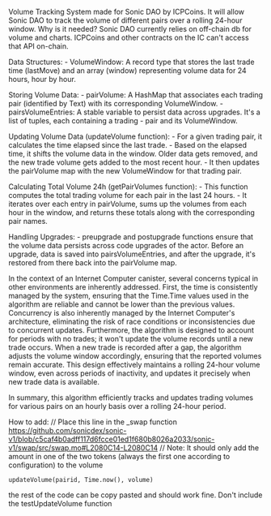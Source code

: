 Volume Tracking System made for Sonic DAO by ICPCoins.
It will allow Sonic DAO to track the volume of different pairs over a rolling 24-hour window.
Why is it needed? Sonic DAO currently relies on off-chain db for volume and charts.
ICPCoins and other contracts on the IC can't access that API on-chain.


Data Structures:
    - VolumeWindow: A record type that stores the last trade time (lastMove) and an array (window) representing volume data for 24 hours,
        hour by hour.

Storing Volume Data:
    - pairVolume: A HashMap that associates each trading pair (identified by Text) with its corresponding VolumeWindow.
    - pairsVolumeEntries: A stable variable to persist data across upgrades. It's a list of tuples, each containing a trading 
    - pair and its VolumeWindow.

Updating Volume Data (updateVolume function):
    - For a given trading pair, it calculates the time elapsed since the last trade.
    - Based on the elapsed time, it shifts the volume data in the window. Older data gets removed, and the new trade volume gets added to
        the most recent hour.
    - It then updates the pairVolume map with the new VolumeWindow for that trading pair.

Calculating Total Volume 24h (getPairVolumes function):
    - This function computes the total trading volume for each pair in the last 24 hours.
    - It iterates over each entry in pairVolume, sums up the volumes from each hour in the window, and returns these totals along with the
        corresponding pair names.

Handling Upgrades:
    - preupgrade and postupgrade functions ensure that the volume data persists across code upgrades of the actor. Before an upgrade, data is
        saved into pairsVolumeEntries, and after the upgrade, it's restored from there back into the pairVolume map.

In the context of an Internet Computer canister, several concerns typical in other environments are inherently addressed. First, the time 
is consistently managed by the system, ensuring that the Time.Time values used in the algorithm are reliable and cannot be lower than the previous values.
Concurrency is also inherently managed by the Internet Computer's architecture, eliminating the risk of race conditions or inconsistencies due to concurrent updates.
Furthermore, the algorithm is designed to account for periods with no trades; it won't update the volume records until a new trade occurs. 
When a new trade is recorded after a gap, the algorithm adjusts the volume window accordingly, ensuring that the reported volumes remain accurate. 
This design effectively maintains a rolling 24-hour volume window, even across periods of inactivity, and updates it precisely when new trade data is available.

In summary, this algorithm efficiently tracks and updates trading volumes for various pairs on an hourly basis over a rolling 24-hour period.

How to add:
    // Place this line in the _swap function https://github.com/sonicdex/sonic-v1/blob/c5caf4b0adff117d6fcce01ed1f680b8026a2033/sonic-v1/swap/src/swap.mo#L2080C14-L2080C14
    // Note: It should only add the amount in one of the two tokens (always the first one according to configuration) to the volume
```
updateVolume(pairid, Time.now(), volume)
```

the rest of the code can be copy pasted and should work fine. Don't include the testUpdateVolume function